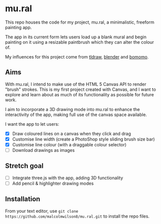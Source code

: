 # mu.ral

This repo houses the code for my project, mu.ral, a minimalistic, freeform painting app.

The app in its current form lets users load up a blank mural and begin painting on it using a resizable paintbrush which they can alter the colour of.

My influences for this project come from [tldraw](https://www.tldraw.com/), [blender](https://www.blender.org/about/) and [bomomo](https://bomomo.com/).

## Aims

With mu.ral, I intend to make use of the HTML 5 Canvas API to render "brush" strokes. This is my first project created with Canvas, and I want to explore and learn about as much of its functionality as possible for future work. 

I aim to incorporate a 3D drawing mode into mu.ral to enhance the interactivity of the app, making full use of the canvas space available.

I want the app to let users:

- [x] Draw coloured lines on a canvas when they click and drag
- [x] Customise line width (create a PhotoShop style sliding brush size bar)
- [x] Customise line colour (with a draggable colour selector)
- [ ] Download drawings as images

## Stretch goal

- [ ] Integrate three.js with the app, adding 3D functionality
- [ ] Add pencil & highlighter drawing modes

## Installation

From your text editor, use `git clone https://github.com/malcolmwilson8/mu.ral.git` to install the repo files.

